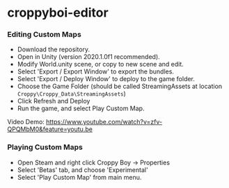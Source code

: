 # croppyboi-editor

### Editing Custom Maps

* Download the repository.
* Open in Unity (version 2020.1.0f1 recommended).
* Modify World.unity scene, or copy to new scene and edit.
* Select 'Export / Export Window' to export the bundles.
* Select 'Export / Deploy Window' to deploy to the game folder.
* Choose the Game Folder (should be called StreamingAssets at location `Croppy\Croppy_Data\StreamingAssets`)
* Click Refresh and Deploy
* Run the game, and select Play Custom Map.

Video Demo:
https://www.youtube.com/watch?v=zfv-QPQMbM0&feature=youtu.be

### Playing Custom Maps

* Open Steam and right click Croppy Boy -> Properties
* Select 'Betas' tab, and choose 'Experimental'
* Select 'Play Custom Map' from main menu.

